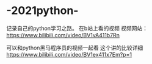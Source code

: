 # -2021python-
记录自己的python学习之路。
在b站上看的视频 视频网站：https://www.bilibili.com/video/BV1vA411b7Rn

可以和python黑马程序员的视频一起看 这个讲的比较详细 https://www.bilibili.com/video/BV1ex411x7Em?p=1

